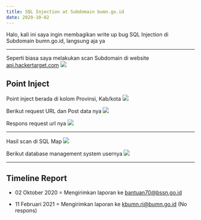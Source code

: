 ```yaml
---
title: SQL Injection at Subdomain bumn.go.id
date: 2020-10-02
---
```


Halo, kali ini saya ingin membagikan write up bug SQL Injection di Subdomain bumn.go.id, langsung aja ya

___

Seperti biasa saya melakukan scan Subdomain di website [api.hackertarget.com](https://api.hackertarget.com)
![](http://buayalaut.co/files/bumn/photo_2021-02-25_16-58-28.jpg)

## Point Inject

Point inject berada di kolom Provinsi, Kab/kota
![](http://buayalaut.co/files/bumn/bumn1.png)

Berikut request URL dan Post data nya
![](http://buayalaut.co/files/bumn/bumn2.png)

Respons request url nya
![](http://buayalaut.co/files/bumn/bumn3.png)

___

Hasil scan di SQL Map
![](http://buayalaut.co/files/bumn/bumn4.png)

Berikut database management system usernya
![](http://buayalaut.co/files/bumn/bumn5.png)

___

## Timeline Report

- 02 Oktober 2020 = Mengirimkan laporan ke bantuan70@bssn.go.id

- 11 Februari 2021 = Mengirimkan laporan ke kbumn.ri@bumn.go.id (No respons)
